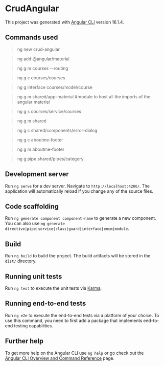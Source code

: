 # CrudAngular

This project was generated with [Angular CLI](https://github.com/angular/angular-cli) version 16.1.4.

## Commands used
> ng new crud-angular 

> ng add @angular/material

> ng g m courses --routing

> ng g c courses/courses

> ng g interface courses/model/course

> ng g m shared/app-material #module to host all the imports of the angular material

> ng g s courses/service/courses

> ng g m shared

> ng g c shared/components/error-dialog

> ng g c aboutme-footer

> ng g m aboutme-footer

> ng g pipe shared/pipes/category

## Development server

Run `ng serve` for a dev server. Navigate to `http://localhost:4200/`. The application will automatically reload if you change any of the source files.

## Code scaffolding

Run `ng generate component component-name` to generate a new component. You can also use `ng generate directive|pipe|service|class|guard|interface|enum|module`.

## Build

Run `ng build` to build the project. The build artifacts will be stored in the `dist/` directory.

## Running unit tests

Run `ng test` to execute the unit tests via [Karma](https://karma-runner.github.io).

## Running end-to-end tests

Run `ng e2e` to execute the end-to-end tests via a platform of your choice. To use this command, you need to first add a package that implements end-to-end testing capabilities.

## Further help

To get more help on the Angular CLI use `ng help` or go check out the [Angular CLI Overview and Command Reference](https://angular.io/cli) page.

